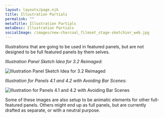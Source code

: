 ```yaml
---
layout: layouts/page.njk
title: Illustration Partials
permalink: ""
metaTitle: Illustration Partials
metaDesc: Illustration Partials
socialImage: /images/new-charcoal_filmset_stage-sketchier_web.jpg
---
```

Illustrations that are going to be used in featured panels, but are not designed to be full featured panels by them selves. 

*Illustration Panel Sketch Idea for 3.2 Reimaged:*

![Illustration Panel Sketch Idea for 3.2 Reimaged](/images/new-charcoal_filmset_stage-sketchier_web.jpg "Illustration Panel Sketch Idea for 3.2 Reimaged")

*Illustration for Panels 4.1 and 4.2 with Avoiding Bar Scenes:*

![Illustration for Panels 4.1 and 4.2 with Avoiding Bar Scenes](/images/cleanshot-2020-06-28-at-08.20.01-2x.png "Illustration for Panels 4.1 and 4.2 with Avoiding Bar Scenes")

Some of these images are also setup to be animatic elements for other full-featured panels. Others might end up as full panels, but are currently drafted as separate, or with a neutral purpose.